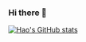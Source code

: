 ### Hi there 👋

<!--
**lihaobhsfer/lihaobhsfer** is a ✨ _special_ ✨ repository because its `README.md` (this file) appears on your GitHub profile.

Here are some ideas to get you started:

- 🔭 I’m currently working on ...
- 🌱 I’m currently learning ...
- 👯 I’m looking to collaborate on ...
- 🤔 I’m looking for help with ...
- 💬 Ask me about ...
- 📫 How to reach me: ...
- 😄 Pronouns: ...
- ⚡ Fun fact: ...
-->

[![Hao's GitHub stats](https://github-readme-stats.vercel.app/api?username=lihaobhsfer)](https://github.com/anuraghazra/github-readme-stats)
